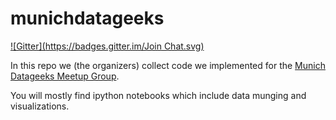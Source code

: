 munichdatageeks
===============
[![Gitter](https://badges.gitter.im/Join Chat.svg)](https://gitter.im/mfcabrera/munichdatageeks?utm_source=badge&utm_medium=badge&utm_campaign=pr-badge&utm_content=badge)

In this repo we (the organizers) collect code we implemented for the
[Munich Datageeks Meetup Group](http://www.meetup.com/Munich-Datageeks/ "Munich Datageeks Meetup Group").

You will mostly find ipython notebooks which include data munging and visualizations.
